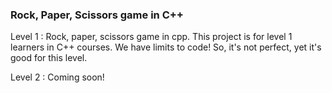 ### Rock, Paper, Scissors game in C++ 

Level 1 : Rock, paper, scissors game in cpp. 
          This project is for level 1 learners in C++ courses.
          We have limits to code! So, it's not perfect, yet it's good for this level.

Level 2 : Coming soon!
